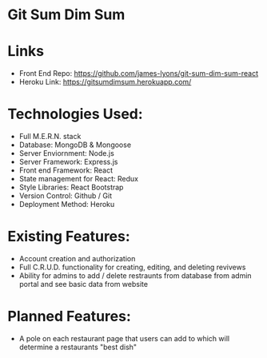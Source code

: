 # Git Sum Dim Sum

# Links
- Front End Repo: https://github.com/james-lyons/git-sum-dim-sum-react
- Heroku Link: https://gitsumdimsum.herokuapp.com/

# Technologies Used:
- Full M.E.R.N. stack
- Database: MongoDB & Mongoose
- Server Enviornment: Node.js
- Server Framework: Express.js
- Front end Framework: React
- State management for React: Redux
- Style Libraries: React Bootstrap
- Version Control: Github / Git
- Deployment Method: Heroku

# Existing Features:
- Account creation and authorization
- Full C.R.U.D. functionality for creating, editing, and deleting revivews
- Ability for admins to add / delete restraunts from database from admin portal and see basic data from website

# Planned Features:
- A pole on each restaurant page that users can add to which will determine a restaurants "best dish"